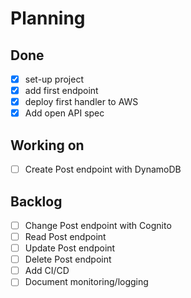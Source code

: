 # Planning

## Done
- [x] set-up project
- [x] add first endpoint
- [x] deploy first handler to AWS
- [x] Add open API spec

## Working on
- [ ] Create Post endpoint with DynamoDB

## Backlog
- [ ] Change Post endpoint with Cognito
- [ ] Read Post endpoint
- [ ] Update Post endpoint
- [ ] Delete Post endpoint
- [ ] Add CI/CD
- [ ] Document monitoring/logging
